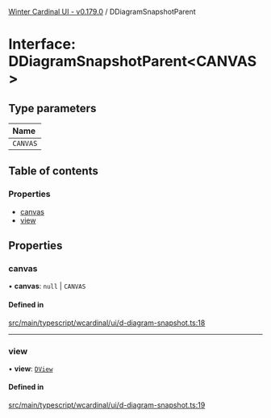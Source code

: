 [Winter Cardinal UI - v0.179.0](../index.md) / DDiagramSnapshotParent

# Interface: DDiagramSnapshotParent<CANVAS\>

## Type parameters

| Name |
| :------ |
| `CANVAS` |

## Table of contents

### Properties

- [canvas](DDiagramSnapshotParent.md#canvas)
- [view](DDiagramSnapshotParent.md#view)

## Properties

### canvas

• **canvas**: ``null`` \| `CANVAS`

#### Defined in

[src/main/typescript/wcardinal/ui/d-diagram-snapshot.ts:18](https://github.com/winter-cardinal/winter-cardinal-ui/blob/v0.179.0/src/main/typescript/wcardinal/ui/d-diagram-snapshot.ts#L18)

___

### view

• **view**: [`DView`](DView.md)

#### Defined in

[src/main/typescript/wcardinal/ui/d-diagram-snapshot.ts:19](https://github.com/winter-cardinal/winter-cardinal-ui/blob/v0.179.0/src/main/typescript/wcardinal/ui/d-diagram-snapshot.ts#L19)
